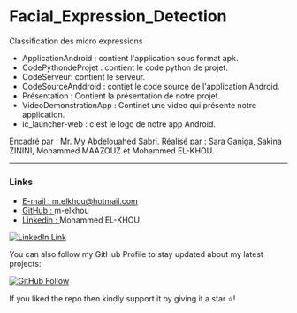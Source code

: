 # Facial_Expression_Detection
Classification des micro expressions

- ApplicationAndroid : contient l'application sous format apk.
- CodePythondeProjet : contient le code python de projet.
- CodeServeur: contient le serveur.
- CodeSourceAnddroid : contiet le code source de l'application Android.
- Présentation : Contient la présentation de notre projet.
- VideoDemonstrationApp : Continet une video qui présente notre application.
- ic_launcher-web : c'est le logo de notre app Android.

Encadré par : Mr. My Abdelouahed Sabri.
Réalisé par : Sara Ganiga, Sakina ZININI, Mohammed MAAZOUZ et Mohammed EL-KHOU.



***

### Links

- [E-mail : ](mailto:m.elkhou@hotmail.com) m.elkhou@hotmail.com
- [GitHub : ](https://github.com/m-elkhou) m-elkhou
- [Linkedin : ](https://www.linkedin.com/in/m-elkhou/) Mohammed EL-KHOU

[![LinkedIn Link](https://github.com/m-elkhou/tools-/blob/master/svg/Connect-m-elkhou.svg)](https://www.linkedin.com/in/m-elkhou/)

You can also follow my GitHub Profile to stay updated about my latest projects:

[![GitHub Follow](https://github.com/m-elkhou/tools-/blob/master/svg/Follow-m-elkhou.svg)](https://github.com/m-elkhou)

If you liked the repo then kindly support it by giving it a star ⭐!
